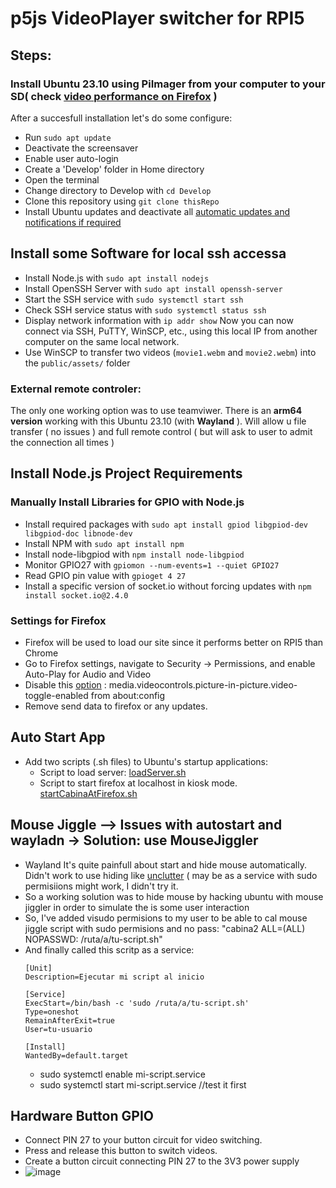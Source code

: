 # p5js VideoPlayer switcher for RPI5
## Steps:

### Install Ubuntu 23.10 using PiImager from your computer to your SD( check [video performance on Firefox](https://www.youtube.com/watch?v=6tFyuzJzDrc) )
After a succesfull installation let's do some configure:
- Run `sudo apt update`
- Deactivate the screensaver
- Enable user auto-login
- Create a 'Develop' folder in Home directory
- Open the terminal
- Change directory to Develop with `cd Develop`
- Clone this repository using `git clone thisRepo`
- Install Ubuntu updates and deactivate all [automatic updates and notifications if required](https://askubuntu.com/questions/1322292/how-do-i-turn-off-automatic-updates-completely-and-for-real)

## Install some Software for local ssh accessa

- Install Node.js with `sudo apt install nodejs`
- Install OpenSSH Server with `sudo apt install openssh-server`
- Start the SSH service with `sudo systemctl start ssh`
- Check SSH service status with `sudo systemctl status ssh`
- Display network information with `ip addr show`
Now you can now connect via SSH, PuTTY, WinSCP, etc., using this local IP from another computer on the same local network.
- Use WinSCP to transfer two videos (`movie1.webm` and `movie2.webm`) into the `public/assets/` folder

### External remote controler: 
The only one working option was to use teamviwer. There is an **arm64 version** working with this Ubuntu 23.10 (with **Wayland** ). 
Will allow u file transfer ( no issues ) and full remote control ( but will ask to user to admit the connection all times  )

## Install Node.js Project Requirements

### Manually Install Libraries for GPIO with Node.js
- Install required packages with `sudo apt install gpiod libgpiod-dev libgpiod-doc libnode-dev`
- Install NPM with `sudo apt install npm`
- Install node-libgpiod with `npm install node-libgpiod`
- Monitor GPIO27 with `gpiomon --num-events=1 --quiet GPIO27`
- Read GPIO pin value with `gpioget 4 27`
- Install a specific version of socket.io without forcing updates with `npm install socket.io@2.4.0`

### Settings for Firefox
- Firefox will be used to load our site since it performs better on RPI5 than Chrome
- Go to Firefox settings, navigate to Security -> Permissions, and enable Auto-Play for Audio and Video
- Disable this [option](https://www.reddit.com/r/firefox/comments/zlw0ey/is_there_a_way_to_get_rid_popout_this_video/) : media.videocontrols.picture-in-picture.video-toggle-enabled from about:config
- Remove send data to firefox or any updates.

## Auto Start App
- Add two scripts (.sh files) to Ubuntu's startup applications:
  - Script to load server: [loadServer.sh](https://github.com/carlesgutierrez/videoplayer-nodejs-p5js-gpio/blob/main/loadServer.sh)
  - Script to start firefox at localhost in kiosk mode. [startCabinaAtFirefox.sh](https://github.com/carlesgutierrez/videoplayer-nodejs-p5js-gpio/blob/main/startCabinaAtFirefox.sh)
 
## Mouse Jiggle --> Issues with autostart and wayladn -> Solution: use MouseJiggler
  - Wayland It's quite painfull about start and hide mouse automatically. Didn't work to use hiding like [unclutter](https://www.baeldung.com/linux/mouse-cursor-hide) ( may be as a service with sudo permisiions might work, I didn't try it.
  - So a working solution was to hide mouse by hacking ubuntu with mouse jiggler in order to simulate the is some user interaction
  - So, I've added visudo permisions to my user to be able to cal mouse jiggle script with sudo permisions and no pass: "cabina2 ALL=(ALL) NOPASSWD: /ruta/a/tu-script.sh"
  - And finally called this scritp as a service:
      ````
      [Unit]
      Description=Ejecutar mi script al inicio
      
      [Service]
      ExecStart=/bin/bash -c 'sudo /ruta/a/tu-script.sh'
      Type=oneshot
      RemainAfterExit=true
      User=tu-usuario
      
      [Install]
      WantedBy=default.target
      ````
    - sudo systemctl enable mi-script.service
    - sudo systemctl start mi-script.service //test it first

## Hardware Button GPIO 
- Connect PIN 27 to your button circuit for video switching.
- Press and release this button to switch videos.
- Create a button circuit connecting PIN 27 to the 3V3 power supply
- ![image](https://github.com/carlesgutierrez/videoplayer-nodejs-p5js-gpio/assets/203877/dbfcf1e3-86c6-45ab-b09a-3314628d0b8b)
